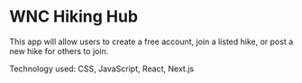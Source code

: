 # WNC Hiking Hub
This app will allow users to create a free account, join a listed hike, or post a new hike for others to join.

Technology used: CSS, JavaScript, React, Next.js

<!-- Web page: [https://wnc-hiking-hub.vercel.app/](https://wnc-hiking-hub.vercel.app/) -->

